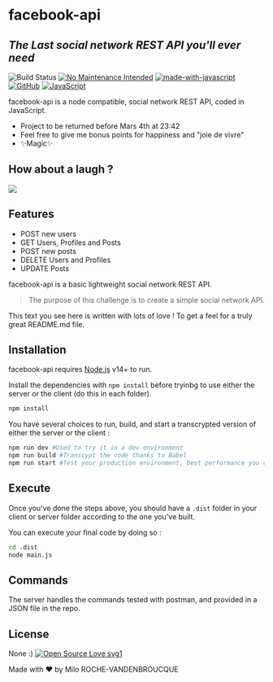# facebook-api
## _The Last social network REST API you'll ever need_

![Build Status](https://travis-ci.org/joemccann/dillinger.svg?branch=master)
[![No Maintenance Intended](http://unmaintained.tech/badge.svg)](http://unmaintained.tech/)
[![made-with-javascript](https://img.shields.io/badge/Made%20with-JavaScript-1f425f.svg)](https://www.javascript.com)
[![GitHub](https://badgen.net/badge/icon/github?icon=github&label)](https://github.com)
[![JavaScript](https://img.shields.io/badge/--F7DF1E?logo=javascript&logoColor=000)](https://www.javascript.com/)

facebook-api is a node compatible, social network REST API,
coded in JavaScript.

- Project to be returned before Mars 4th at 23:42
- Feel free to give me bonus points for happiness and "joie de vivre"
- ✨Magic✨

## How about a laugh ?

<img src = "https://readme-jokes.vercel.app/api"></img>

## Features

- POST new users
- GET Users, Profiles and Posts
- POST new posts 
- DELETE Users and Profiles 
- UPDATE Posts

facebook-api is a basic lightweight social network REST API.

> The purpose of this challenge is to create a simple social network API. 

This text you see here is written with lots of love ! To get a feel
for a truly great README.md file.

## Installation

facebook-api requires [Node.js](https://nodejs.org/) v14+ to run.

Install the dependencies with ```npm install``` before tryinbg to use either the server or the client (do this in each folder).

```sh
npm install
```

You have several choices to run, build, and start a transcrypted version of either the server or the client : 

```sh
npm run dev #Used to try it in a dev environment 
npm run build #Transcypt the code thanks to Babel
npm run start #Test your production environment, best performance you can get (you need to have built the code beforehand)
```

## Execute 

Once you've done the steps above, you should have a ```.dist``` folder in your client or server folder according to the one you've built. 

You can execute your final code by doing so : 

```sh
cd .dist
node main.js
```

## Commands 

The server handles the commands tested with postman, and provided in a JSON file in the repo.

## License

None :) 
[![Open Source Love svg1](https://badges.frapsoft.com/os/v1/open-source.svg?v=103)](https://github.com/ellerbrock/open-source-badges/)

Made with ❤️ by Milo ROCHE-VANDENBROUCQUE 
